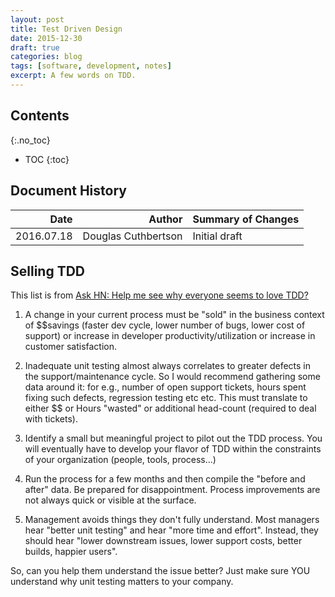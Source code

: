 ```yaml
---
layout: post
title: Test Driven Design
date: 2015-12-30
draft: true
categories: blog
tags: [software, development, notes]
excerpt: A few words on TDD.
---
```


## Contents
{:.no_toc}

- TOC
{:toc}

## Document History

|    Date    |       Author        | Summary of Changes |
|-----------:|--------------------:|:-------------------|
| 2016.07.18 | Douglas Cuthbertson |   Initial draft    |

## Selling TDD
This list is from [Ask HN: Help me see why everyone seems to love TDD?](https://news.ycombinator.com/item?id=12179756)

1. A change in your current process must be "sold" in the business context of $$savings (faster dev cycle, lower number of bugs, lower cost of support) or increase in developer productivity/utilization or increase in customer satisfaction.

2. Inadequate unit testing almost always correlates to greater defects in the support/maintenance cycle. So I would recommend gathering some data around it: for e.g., number of open support tickets, hours spent fixing such defects, regression testing etc etc. This must translate to either $$ or Hours "wasted" or additional head-count (required to deal with tickets).

3. Identify a small but meaningful project to pilot out the TDD process. You will eventually have to develop your flavor of TDD within the constraints of your organization (people, tools, process...)

4. Run the process for a few months and then compile the "before and after" data. Be prepared for disappointment. Process improvements are not always quick or visible at the surface.

5. Management avoids things they don't fully understand. Most managers hear "better unit testing" and hear "more time and effort". Instead, they should hear "lower downstream issues, lower support costs, better builds, happier users".

So, can you help them understand the issue better? Just make sure YOU understand why unit testing matters to your company.